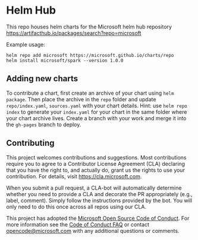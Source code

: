 # Helm Hub
This repo houses helm charts for the Microsoft helm hub repository https://artifacthub.io/packages/search?repo=microsoft

Example usage:
```
helm repo add microsoft https://microsoft.github.io/charts/repo
helm install microsoft/spark --version 1.0.0
```

## Adding new charts

To contribute a chart, first create an archive of your chart using `helm package`. Then place the archive in the `repo` folder and update `repo/index.yaml`, `sources.yaml` with your chart details. Hint: use `helm repo index` to generate your `index.yaml` for your chart in the same folder where your chart archive lives. Create a branch with your work and merge it into the `gh-pages` branch to deploy. 


## Contributing

This project welcomes contributions and suggestions.  Most contributions require you to agree to a
Contributor License Agreement (CLA) declaring that you have the right to, and actually do, grant us
the rights to use your contribution. For details, visit https://cla.microsoft.com.

When you submit a pull request, a CLA-bot will automatically determine whether you need to provide
a CLA and decorate the PR appropriately (e.g., label, comment). Simply follow the instructions
provided by the bot. You will only need to do this once across all repos using our CLA.

This project has adopted the [Microsoft Open Source Code of Conduct](https://opensource.microsoft.com/codeofconduct/).
For more information see the [Code of Conduct FAQ](https://opensource.microsoft.com/codeofconduct/faq/) or
contact [opencode@microsoft.com](mailto:opencode@microsoft.com) with any additional questions or comments.
